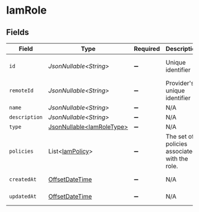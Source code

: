 # IamRole


## Fields

| Field                                                                                     | Type                                                                                      | Required                                                                                  | Description                                                                               | Example                                                                                   |
| ----------------------------------------------------------------------------------------- | ----------------------------------------------------------------------------------------- | ----------------------------------------------------------------------------------------- | ----------------------------------------------------------------------------------------- | ----------------------------------------------------------------------------------------- |
| `id`                                                                                      | *JsonNullable\<String>*                                                                   | :heavy_minus_sign:                                                                        | Unique identifier                                                                         | 8187e5da-dc77-475e-9949-af0f1fa4e4e3                                                      |
| `remoteId`                                                                                | *JsonNullable\<String>*                                                                   | :heavy_minus_sign:                                                                        | Provider's unique identifier                                                              | 8187e5da-dc77-475e-9949-af0f1fa4e4e3                                                      |
| `name`                                                                                    | *JsonNullable\<String>*                                                                   | :heavy_minus_sign:                                                                        | N/A                                                                                       |                                                                                           |
| `description`                                                                             | *JsonNullable\<String>*                                                                   | :heavy_minus_sign:                                                                        | N/A                                                                                       |                                                                                           |
| `type`                                                                                    | [JsonNullable\<IamRoleType>](../../models/components/IamRoleType.md)                      | :heavy_minus_sign:                                                                        | N/A                                                                                       |                                                                                           |
| `policies`                                                                                | List\<[IamPolicy](../../models/components/IamPolicy.md)>                                  | :heavy_minus_sign:                                                                        | The set of policies associated with the role.                                             |                                                                                           |
| `createdAt`                                                                               | [OffsetDateTime](https://docs.oracle.com/javase/8/docs/api/java/time/OffsetDateTime.html) | :heavy_minus_sign:                                                                        | N/A                                                                                       | 2021-01-01T01:01:01.000Z                                                                  |
| `updatedAt`                                                                               | [OffsetDateTime](https://docs.oracle.com/javase/8/docs/api/java/time/OffsetDateTime.html) | :heavy_minus_sign:                                                                        | N/A                                                                                       | 2021-01-01T01:01:01.000Z                                                                  |
